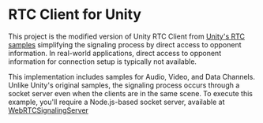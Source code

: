 # RTC Client for Unity

This project is the modified version of Unity RTC Client from [Unity's RTC samples](https://docs.unity3d.com/Packages/com.unity.webrtc@2.4/manual/sample.html) simplifying the signaling process by direct access to opponent information. In real-world applications, direct access to opponent information for connection setup is typically not available.

This implementation includes samples for Audio, Video, and Data Channels. Unlike Unity's original samples, the signaling process occurs through a socket server even when the clients are in the same scene. To execute this example, you'll require a Node.js-based socket server, available at [WebRTCSignalingServer](https://github.com/hynchl/WebRTCSignalingServer)
